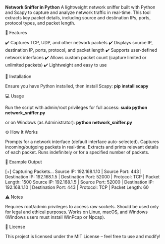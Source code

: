 **Network Sniffer in Python**
A lightweight network sniffer built with Python and Scapy to capture and analyze network traffic in real-time. This tool extracts key packet details, including source and destination IPs, ports, protocol types, and packet length.

🚀 Features

✔️ Captures TCP, UDP, and other network packets
✔️ Displays source IP, destination IP, ports, protocol, and packet length
✔️ Supports user-defined network interfaces
✔️ Allows custom packet count (capture limited or unlimited packets)
✔️ Lightweight and easy to use

🔧 Installation

Ensure you have Python installed, then install Scapy:
**pip install scapy**

💻 Usage

Run the script with admin/root privileges for full access:
**sudo python network_sniffer.py**

or on Windows (as Administrator):
**python network_sniffer.py**

⚙️ How It Works

Prompts for a network interface (default interface auto-selected).
Captures incoming/outgoing packets in real-time.
Extracts and prints relevant details of each packet.
Runs indefinitely or for a specified number of packets.

📜 Example Output

[+] Capturing Packets...
Source IP: 192.168.1.10 | Source Port: 443 | Destination IP: 192.168.1.5 | Destination Port: 52000 | Protocol: TCP | Packet Length: 1500
Source IP: 192.168.1.5 | Source Port: 52000 | Destination IP: 192.168.1.10 | Destination Port: 443 | Protocol: TCP | Packet Length: 60

⚠️ Notes

Requires root/admin privileges to access raw sockets.
Should be used only for legal and ethical purposes.
Works on Linux, macOS, and Windows (Windows users must install WinPcap or Npcap).

📜 License

This project is licensed under the MIT License – feel free to use and modify!
